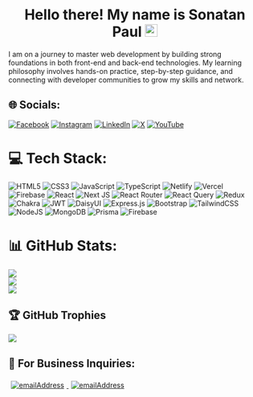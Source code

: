  <h1 align="center">Hello there! My name is Sonatan Paul <img src="https://user-images.githubusercontent.com/1303154/88677602-1635ba80-d120-11ea-84d8-d263ba5fc3c0.gif" width="25px" height="25px" alt="hi"> </h1>
 
I am on a journey to master web development by building strong foundations in both front-end and back-end technologies. My learning philosophy involves hands-on practice, step-by-step guidance, and connecting with developer communities to grow my skills and network.


## 🌐 Socials:
[![Facebook](https://img.shields.io/badge/Facebook-%231877F2.svg?logo=Facebook&logoColor=white)](https://facebook.com/sonatan.mrpaul) [![Instagram](https://img.shields.io/badge/Instagram-%23E4405F.svg?logo=Instagram&logoColor=white)](https://instagram.com/sonatan_official/) [![LinkedIn](https://img.shields.io/badge/LinkedIn-%230077B5.svg?logo=linkedin&logoColor=white)](https://linkedin.com/in/sonatanpaul/) [![X](https://img.shields.io/badge/X-black.svg?logo=X&logoColor=white)](https://x.com/sonatanpaul_) [![YouTube](https://img.shields.io/badge/YouTube-%23FF0000.svg?logo=YouTube&logoColor=white)](https://youtube.com/@sonatanpaul) 

# 💻 Tech Stack:
![HTML5](https://img.shields.io/badge/html5-%23E34F26.svg?style=for-the-badge&logo=html5&logoColor=white) ![CSS3](https://img.shields.io/badge/css3-%231572B6.svg?style=for-the-badge&logo=css3&logoColor=white) ![JavaScript](https://img.shields.io/badge/javascript-%23323330.svg?style=for-the-badge&logo=javascript&logoColor=%23F7DF1E) ![TypeScript](https://img.shields.io/badge/typescript-%23007ACC.svg?style=for-the-badge&logo=typescript&logoColor=white) ![Netlify](https://img.shields.io/badge/netlify-%23000000.svg?style=for-the-badge&logo=netlify&logoColor=#00C7B7) ![Vercel](https://img.shields.io/badge/vercel-%23000000.svg?style=for-the-badge&logo=vercel&logoColor=white) ![Firebase](https://img.shields.io/badge/firebase-%23039BE5.svg?style=for-the-badge&logo=firebase) ![React](https://img.shields.io/badge/react-%2320232a.svg?style=for-the-badge&logo=react&logoColor=%2361DAFB) ![Next JS](https://img.shields.io/badge/Next-black?style=for-the-badge&logo=next.js&logoColor=white) ![React Router](https://img.shields.io/badge/React_Router-CA4245?style=for-the-badge&logo=react-router&logoColor=white) ![React Query](https://img.shields.io/badge/-React%20Query-FF4154?style=for-the-badge&logo=react%20query&logoColor=white) ![Redux](https://img.shields.io/badge/redux-%23593d88.svg?style=for-the-badge&logo=redux&logoColor=white) ![Chakra](https://img.shields.io/badge/chakra-%234ED1C5.svg?style=for-the-badge&logo=chakraui&logoColor=white) ![JWT](https://img.shields.io/badge/JWT-black?style=for-the-badge&logo=JSON%20web%20tokens) ![DaisyUI](https://img.shields.io/badge/daisyui-5A0EF8?style=for-the-badge&logo=daisyui&logoColor=white) ![Express.js](https://img.shields.io/badge/express.js-%23404d59.svg?style=for-the-badge&logo=express&logoColor=%2361DAFB) ![Bootstrap](https://img.shields.io/badge/bootstrap-%238511FA.svg?style=for-the-badge&logo=bootstrap&logoColor=white) ![TailwindCSS](https://img.shields.io/badge/tailwindcss-%2338B2AC.svg?style=for-the-badge&logo=tailwind-css&logoColor=white) ![NodeJS](https://img.shields.io/badge/node.js-6DA55F?style=for-the-badge&logo=node.js&logoColor=white) ![MongoDB](https://img.shields.io/badge/MongoDB-%234ea94b.svg?style=for-the-badge&logo=mongodb&logoColor=white) ![Prisma](https://img.shields.io/badge/Prisma-3982CE?style=for-the-badge&logo=Prisma&logoColor=white) ![Firebase](https://img.shields.io/badge/firebase-a08021?style=for-the-badge&logo=firebase&logoColor=ffcd34)
# 📊 GitHub Stats:
![](https://github-readme-stats.vercel.app/api?username=sonatanpaul&theme=merko&hide_border=false&include_all_commits=false&count_private=true)<br/>
![](https://nirzak-streak-stats.vercel.app/?user=sonatanpaul&theme=merko&hide_border=false)<br/>
![](https://github-readme-stats.vercel.app/api/top-langs/?username=sonatanpaul&theme=merko&hide_border=false&include_all_commits=false&count_private=true&layout=compact)

## 🏆 GitHub Trophies
![](https://github-profile-trophy.vercel.app/?username=sonatanpaul&theme=default&no-frame=false&no-bg=true&margin-w=4)

## 📧 For Business Inquiries:
<a href="mailto:mrsonatanpaul@gmail.com">
  <img style="margin: 5px"
    src="https://img.shields.io/badge/%F0%9F%93%A7%20Email-mrsonatanpaul@gmail.com-green"
    alt="emailAddress"
  />
</a>
<a href="mailto:mrsonatanpaul@gmail.com">
  <img style="margin: 5px"
    src="https://img.shields.io/badge/%F0%9F%93%A7%20Whatsapp-+8801898902239-green"
    alt="emailAddress"
  />
</a>
